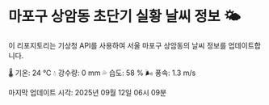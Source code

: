
# 마포구 상암동 초단기 실황 날씨 정보 🌤️

이 리포지토리는 기상청 API를 사용하여 서울 마포구 상암동의 날씨 정보를 업데이트합니다. 

🌡️ 기온: 24 ℃
💧 강수량: 0 mm
💦 습도: 58 %
🌬️ 풍속: 1.3 m/s

마지막 업데이트 시각: 2025년 09월 12일 06시 09분    
